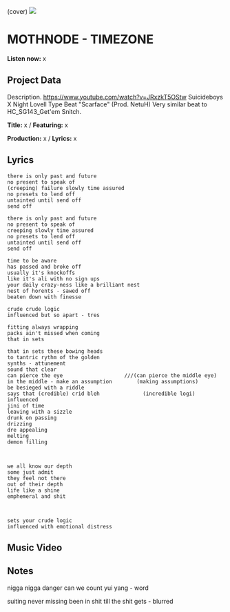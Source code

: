 (cover) ![](57175019_319474918741616_8502199518755923887_n.jpg)

# MOTHNODE - TIMEZONE

**Listen now:** x

## Project Data

Description.
https://www.youtube.com/watch?v=JRxzkT5OStw
Suicideboys X Night Lovell Type Beat "Scarface" (Prod. NetuH)
Very similar beat to HC_SG143_Get'em Snitch.

**Title:** x / **Featuring:** x

**Production:** x / **Lyrics:** x

## Lyrics

```
there is only past and future
no present to speak of
(creeping) failure slowly time assured
no presets to lend off
untainted until send off
send off

there is only past and future
no present to speak of
creeping slowly time assured
no presets to lend off
untainted until send off
send off

time to be aware
has passed and broke off
usually it's knockoffs
like it's ali with no sign ups
your daily crazy-ness like a brilliant nest
nest of horents - sawed off
beaten down with finesse

crude crude logic
influenced but so apart - tres

fitting always wrapping
packs ain't missed when coming
that in sets

that in sets these bowing heads
to tantric rythm of the golden
synths - attunement
sound that clear
can pierce the eye                    ///(can pierce the middle eye)
in the middle - make an assumption        (making assumptions)
be besieged with a riddle
says that (credible) crid bleh              (incredible logi)
influenced 
jini of time
leaving with a sizzle
drunk on passing
drizzing
dre appealing
melting
demon filling



we all know our depth
some just admit
they feel not there
out of their depth
life like a shine
emphemeral and shit



sets your crude logic
influenced with emotional distress

```

## Music Video


## Notes

nigga nigga danger
can we count yui yang - word

suiting never missing
been in shit till the shit gets - blurred
